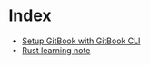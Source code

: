 # Index

- [Setup GitBook with GitBook CLI](./gitbook/gitbook-tutorial.md)
- [Rust learning note](./rust/learning-rust.md)
